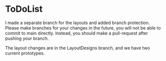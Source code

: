 # ToDoList

I made a separate branch for the layouts and added branch protection. Please make branches for your changes in the future, you will not be able to commit to main directly. Instead, you should make a pull-request after pushing your branch.

The layout changes are in the LayoutDesigns branch, and we have two current prototypes.
